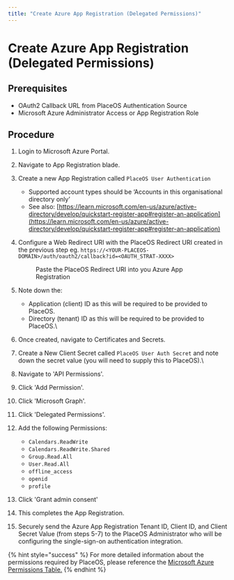 ```yaml
---
title: "Create Azure App Registration (Delegated Permissions)"
---
```


# Create Azure App Registration (Delegated Permissions)

## Prerequisites

* OAuth2 Callback URL from PlaceOS Authentication Source
* Microsoft Azure Administrator Access or App Registration Role

## Procedure

1. Login to Microsoft Azure Portal.
2. Navigate to App Registration blade.
3. Create a new App Registration called `PlaceOS User Authentication`
   * Supported account types should be ‘Accounts in this organisational directory only’
   * See also: [https://learn.microsoft.com/en-us/azure/active-directory/develop/quickstart-register-app#register-an-application](https://learn.microsoft.com/en-us/azure/active-directory/develop/quickstart-register-app#register-an-application)
4.  Configure a Web Redirect URI with the PlaceOS Redirect URI created in the previous step eg. `https://<YOUR-PLACEOS-DOMAIN>/auth/oauth2/callback?id=<OAUTH_STRAT-XXXX>`&#x20;

    <figure><!-- TODO: Add screenshot --><figcaption><p>Paste the PlaceOS Redirect URI into you Azure App Registration</p></figcaption></figure>
5. Note down the:
   * Application (client) ID as this will be required to be provided to PlaceOS.
   * Directory (tenant) ID as this will be required to be provided to PlaceOS.\
     <!-- TODO: Add screenshot -  -->
6. Once created, navigate to Certificates and Secrets.
7. Create a New Client Secret called `PlaceOS User Auth Secret` and note down the secret value (you will need to supply this to PlaceOS).\
   <!-- TODO: Add screenshot -  -->
8. Navigate to 'API Permissions'.
9. Click 'Add Permission'.
10. Click 'Microsoft Graph'.
11. Click 'Delegated Permissions'.
12. Add the following Permissions:
    * `Calendars.ReadWrite`
    * `Calendars.ReadWrite.Shared`
    * `Group.Read.All`
    * `User.Read.All`
    * `offline_access`
    * `openid`
    * `profile`
13. Click 'Grant admin consent'
14. This completes the App Registration.
15. Securely send the Azure App Registration Tenant ID, Client ID, and Client Secret Value (from steps 5-7) to the PlaceOS Administrator who will be configuring the single-sign-on authentication integration.

{% hint style="success" %}
For more detailed information about the permissions required by PlaceOS, please reference the [Microsoft Azure Permissions Table.](../../../reference/microsoft-azure-permissions.md)
{% endhint %}
